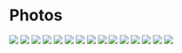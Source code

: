# Photos

![](RebootingWebOfTrust_2015-11_01.JPG)
![](RebootingWebOfTrust_2015-11_02.JPG)
![](RebootingWebOfTrust_2015-11_03.JPG)
![](RebootingWebOfTrust_2015-11_04.JPG)
![](RebootingWebOfTrust_2015-11_05.JPG)
![](RebootingWebOfTrust_2015-11_06.JPG)
![](RebootingWebOfTrust_2015-11_07.JPG)
![](RebootingWebOfTrust_2015-11_08.JPG)
![](RebootingWebOfTrust_2015-11_09.jpg)
![](RebootingWebOfTrust_2015-11_10.JPG)
![](RebootingWebOfTrust_2015-11_11.JPG)
![](RebootingWebOfTrust_2015-11_12.JPG)
![](RebootingWebOfTrust_2015-11_13.JPG)
![](RebootingWebOfTrust_2015-11_15.JPG)
![](RebootingWebOfTrust_2015-11_16.JPG)